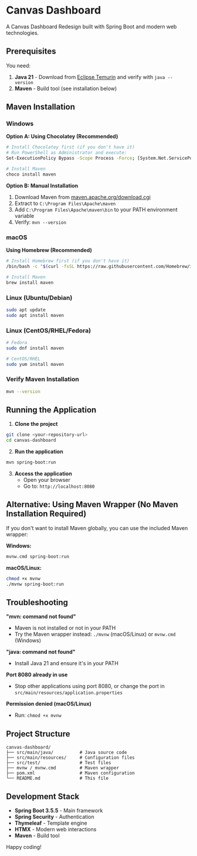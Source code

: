 # Canvas Dashboard

A Canvas Dashboard Redesign built with Spring Boot and modern web technologies.

## Prerequisites

You need:
1. **Java 21** - Download from [Eclipse Temurin](https://adoptium.net/temurin/releases/?version=21) and verify with `java --version`
2. **Maven** - Build tool (see installation below)

## Maven Installation

### Windows

**Option A: Using Chocolatey (Recommended)**
```bash
# Install Chocolatey first (if you don't have it)
# Run PowerShell as Administrator and execute:
Set-ExecutionPolicy Bypass -Scope Process -Force; [System.Net.ServicePointManager]::SecurityProtocol = [System.Net.ServicePointManager]::SecurityProtocol -bor 3072; iex ((New-Object System.Net.WebClient).DownloadString('https://community.chocolatey.org/install.ps1'))

# Install Maven
choco install maven
```

**Option B: Manual Installation**
1. Download Maven from [maven.apache.org/download.cgi](https://maven.apache.org/download.cgi)
2. Extract to `C:\Program Files\Apache\maven`
3. Add `C:\Program Files\Apache\maven\bin` to your PATH environment variable
4. Verify: `mvn --version`

### macOS

**Using Homebrew (Recommended)**
```bash
# Install Homebrew first (if you don't have it)
/bin/bash -c "$(curl -fsSL https://raw.githubusercontent.com/Homebrew/install/HEAD/install.sh)"

# Install Maven
brew install maven
```

### Linux (Ubuntu/Debian)
```bash
sudo apt update
sudo apt install maven
```

### Linux (CentOS/RHEL/Fedora)
```bash
# Fedora
sudo dnf install maven

# CentOS/RHEL
sudo yum install maven
```

### Verify Maven Installation
```bash
mvn --version
```

## Running the Application

1. **Clone the project**
```bash
git clone <your-repository-url>
cd canvas-dashboard
```

2. **Run the application**
```bash
mvn spring-boot:run
```

3. **Access the application**
   - Open your browser
   - Go to: `http://localhost:8080`

## Alternative: Using Maven Wrapper (No Maven Installation Required)

If you don't want to install Maven globally, you can use the included Maven wrapper:

**Windows:**
```bash
mvnw.cmd spring-boot:run
```

**macOS/Linux:**
```bash
chmod +x mvnw
./mvnw spring-boot:run
```

## Troubleshooting

**"mvn: command not found"**
- Maven is not installed or not in your PATH
- Try the Maven wrapper instead: `./mvnw` (macOS/Linux) or `mvnw.cmd` (Windows)

**"java: command not found"**
- Install Java 21 and ensure it's in your PATH

**Port 8080 already in use**
- Stop other applications using port 8080, or change the port in `src/main/resources/application.properties`

**Permission denied (macOS/Linux)**
- Run: `chmod +x mvnw`

## Project Structure

```
canvas-dashboard/
├── src/main/java/          # Java source code
├── src/main/resources/     # Configuration files
├── src/test/               # Test files
├── mvnw / mvnw.cmd         # Maven wrapper
├── pom.xml                 # Maven configuration
└── README.md               # This file
```

## Development Stack

- **Spring Boot 3.5.5** - Main framework
- **Spring Security** - Authentication
- **Thymeleaf** - Template engine
- **HTMX** - Modern web interactions
- **Maven** - Build tool

Happy coding!
